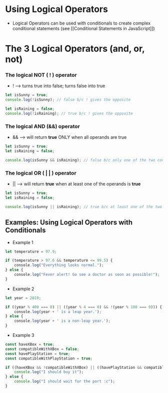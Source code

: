 # Using Logical Operators
* Logical Operators can be used with conditionals to create complex conditional statements (see [[Conditional Statements in JavaScript]])
 
# The 3 Logical Operators (and, or, not)
### The logical NOT ( ! ) operator
* ! --> turns true into false; turns false into true
```js
let isSunny = true;
console.log(!isSunny); // false b/c ! gives the opposite 

let isRaining = false;
console.log(!isRaining); // true b/c ! gives the opposite
```

### The logical AND (&&) operator
* && --> will return **true** ONLY when all operands are true
```js
let isSunny = true;
let isRaining = false;

console.log(isSunny && isRaining); // false b/c only one of the two conditions were true
```

### The logical OR ( | | ) operator
* || --> will return **true** when at least one of the operands is **true**
```js
let isSunny = true;
let isRaining = false;

console.log(isSunny || isRaining); // true b/c at least one of the two conditions are true
```

## Examples: Using Logical Operators with Conditionals
* Example 1
```js
let temperature = 97.9;

if (temperature > 97.6 && temperature <= 99.5) {
    console.log("Everything looks normal.");
} else {
    console.log("Fever alert! Go see a doctor as soon as possible!");
}
```

* Example 2
```js
let year = 2019;

if ((year % 400 === 0) || ((year % 4 === 0) && !(year % 100 === 0))) {
    console.log(year + ' is a leap year.');
} else {
    console.log(year + ' is a non-leap year.');
}
```

* Example 3
```js
const haveXBox = true;
const compatibleWithXBox = false;
const havePlayStation = true;
const compatibleWithPlayStation = true;

if ((haveXBox && !compatibleWithXBox) || ((havePlayStation && compatibleWithPlayStation))) {
	console.log("I should buy it");
} else {
	console.log("I should wait for the port :c");
}
```